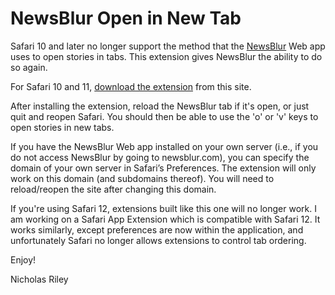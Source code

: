 NewsBlur Open in New Tab
========================

Safari 10 and later no longer support the method that the [NewsBlur](https://www.newsblur.com/) Web app uses to open stories in tabs.  This extension gives NewsBlur the ability to do so again.

For Safari 10 and 11, [download the extension](https://raw.githubusercontent.com/nriley/OpenInNewTab/master/NewsBlurOpenInNewTab.safariextz) from this site.

After installing the extension, reload the NewsBlur tab if it's open, or just quit and reopen Safari.  You should then be able to use the 'o' or 'v' keys to open stories in new tabs.

If you have the NewsBlur Web app installed on your own server (i.e., if you do not access NewsBlur by going to newsblur.com), you can specify the domain of your own server in Safari’s Preferences.  The extension will only work on this domain (and subdomains thereof).  You will need to reload/reopen the site after changing this domain.

If you're using Safari 12, extensions built like this one will no longer work. I am working on a Safari App Extension which is compatible with Safari 12. It works similarly, except preferences are now within the application, and unfortunately Safari no longer allows extensions to control tab ordering.

Enjoy!

Nicholas Riley
